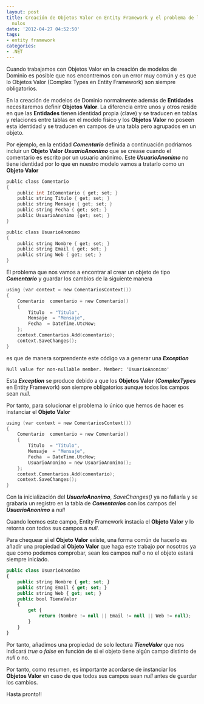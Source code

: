 ```yaml
---
layout: post
title: Creación de Objetos Valor en Entity Framework y el problema de los valores
  nulos
date: '2012-04-27 04:52:50'
tags:
- entity framework
categories:
- .NET
---
```


Cuando trabajamos con Objetos Valor en la creación de modelos de Dominio es posible que nos encontremos con un error muy común y es que lo Objetos Valor (Complex Types en Entity Framework) son siempre obligatorios.

En la creación de modelos de Dominio normalmente además de **Entidades** necesitaremos definir **Objetos Valor**. La diferencia entre unos y otros reside en que las **Entidades** tienen identidad propia (clave) y se traducen en tablas y relaciones entre tablas en el modelo físico y los **Objetos Valor** no poseen esta identidad y se traducen en campos de una tabla pero agrupados en un objeto.

Por ejemplo, en la entidad ***Comentario*** definida a continuación podriamos incluir un **Objeto Valor** ***UsuarioAnonimo*** que se crease cuando el comentario es escrito por un usuario anónimo. Este ***UsuarioAnonimo*** no tiene identidad por lo que en nuestro modelo vamos a tratarlo como un **Objeto Valor**

```c
public class Comentario
{
    public int IdComentario { get; set; }
    public string Titulo { get; set; }
    public string Mensaje { get; set; }
    public string Fecha { get; set; }
    public UsuarioAnonimo {get; set; }
}

public class UsuarioAnonimo
{
    public string Nombre { get; set; }
    public string Email { get; set; }
    public string Web { get; set; }
}
```

El problema que nos vamos a encontrar al crear un objeto de tipo ***Comentario*** y guardar los cambios de la siguiente manera

```c
using (var context = new ComentariosContext())
{
    Comentario  comentario = new Comentario()
    {
        Titulo  = "Titulo",
        Mensaje  = "Mensaje",
        Fecha  = DateTime.UtcNow;        
    };
    context.Comentarios.Add(comentario);
    context.SaveChanges();   
}
```

es que de manera sorprendente este código va a generar una ***Exception***

```
Null value for non-nullable member. Member: 'UsuarioAnonimo'
```

Esta ***Exception*** se produce debido a que los **Objetos Valor** (***ComplexTypes*** en Entity Framework) son siempre obligatorios aunque todos los campos sean *null*.

Por tanto, para solucionar el problema lo único que hemos de hacer es instanciar el **Objeto Valor**

```c
using (var context = new ComentariosContext())
{
    Comentario  comentario = new Comentario()
    {
        Titulo  = "Titulo",
        Mensaje  = "Mensaje",
        Fecha  = DateTime.UtcNow;  
        UsuarioAnonimo = new UsuarioAnonimo();      
    };
    context.Comentarios.Add(comentario);
    context.SaveChanges();   
}
```

Con la inicialización del ***UsuarioAnonimo***, *SaveChanges()* ya no fallaría y se grabaría un registro en la tabla de ***Comentarios*** con los campos del ***UsuarioAnonimo*** a *null*

Cuando leemos este campo, Entity Framework instacia el **Objeto Valor** y lo retorna con todos sus campos a *null*.

Para chequear si el **Objeto Valor** existe, una forma común de hacerlo es añadir una propiedad al **Objeto Valor** que haga este trabajo por nosotros ya que como podemos comprobar, sean los campos *null* o no el objeto estará siempre iniciado.

```javascript
public class UsuarioAnonimo
{
    public string Nombre { get; set; }
    public string Email { get; set; }
    public string Web { get; set; }
    public bool TieneValor 
    {
        get {
            return (Nombre != null || Email != null || Web != null);
        }
    }
}
```

Por tanto, añadimos una propiedad de solo lectura ***TieneValor*** que nos indicará *true* o *false* en función de si el objeto tiene algún campo distinto de *null* o no.

Por tanto, como resumen, es importante acordarse de instanciar los **Objetos Valor** en caso de que todos sus campos sean *null* antes de guardar los cambios.

Hasta pronto!!


